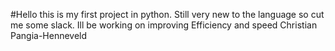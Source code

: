 #Hello this is my first project in python. Still very new to the language so cut me some slack. Ill be working on improving Efficiency and speed
Christian Pangia-Henneveld

